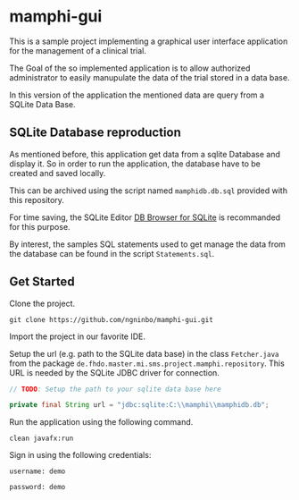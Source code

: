 # mamphi-gui

This is a sample project implementing a graphical user interface application for the management of a clinical trial.

The Goal of the so implemented application is to allow authorized administrator to easily manupulate the data of the trial stored in a data base.

In this version of the application the mentioned data are query from a SQLite Data Base.

## SQLite Database reproduction

As mentioned before, this application get data from a sqlite Database and display it. 
So in order to run the application, the database have to be created and saved locally. 

This can be archived using the script named `mamphidb.db.sql` provided with this repository. 

For time saving, the SQLite Editor [DB Browser for SQLite](https://sqlitebrowser.org/) is recommanded for this purpose.

By interest, the samples SQL statements used to get manage the data from the database can be found in the script `Statements.sql`.

## Get Started


Clone the project.

```shell
git clone https://github.com/ngninbo/mamphi-gui.git
```


Import the project in our favorite IDE.


Setup the url (e.g. path to the SQLite data base) in the class `Fetcher.java` from the package `de.fhdo.master.mi.sms.project.mamphi.repository`. 
This URL is needed by the SQLite JDBC driver for connection.

```Java
// TODO: Setup the path to your sqlite data base here

private final String url = "jdbc:sqlite:C:\\mamphi\\mamphidb.db";
```

Run the application using the following command.

```shell
clean javafx:run
```

Sign in using the following credentials:


```text
username: demo

password: demo
```

